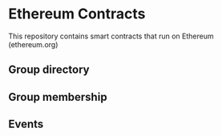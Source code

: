 # Ethereum Contracts

This repository contains smart contracts that run on Ethereum (ethereum.org)

## Group directory

## Group membership

## Events

